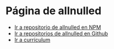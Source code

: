 # Página de allnulled

- [Ir a repositorio de allnulled en NPM](http://npmjs.org/~allnulled)
- [Ir a repositorios de allnulled en Github](https://github.com/allnulled?tab=repositories)
- [Ir a currículum](https://allnulled.allnulled.io)